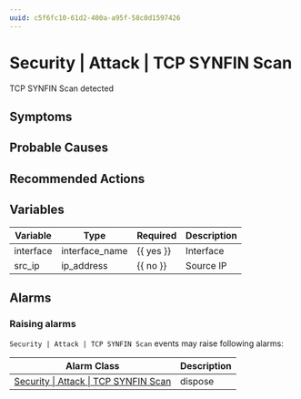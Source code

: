 ```yaml
---
uuid: c5f6fc10-61d2-400a-a95f-58c0d1597426
---
```

# Security | Attack | TCP SYNFIN Scan

TCP SYNFIN Scan detected

## Symptoms

## Probable Causes

## Recommended Actions

## Variables

Variable | Type | Required | Description
--- | --- | --- | ---
interface | interface_name | {{ yes }} | Interface
src_ip | ip_address | {{ no }} | Source IP

## Alarms

### Raising alarms

`Security | Attack | TCP SYNFIN Scan` events may raise following alarms:

Alarm Class | Description
--- | ---
[Security \| Attack \| TCP SYNFIN Scan](../../../alarm-classes/security/attack/tcp-synfin-scan.md) | dispose
